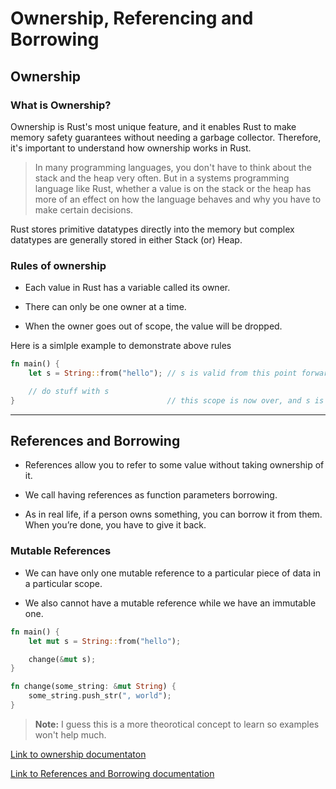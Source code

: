 # Ownership, Referencing and Borrowing

## Ownership

### What is Ownership?

Ownership is Rust's most unique feature, and it enables Rust to make memory safety guarantees without needing a garbage collector. Therefore, it's important to understand how ownership works in Rust.

> In many programming languages, you don't have to think about the stack and the heap very often. But in a systems programming language like Rust, whether a value is on the stack or the heap has more of an effect on how the language behaves and why you have to make certain decisions.

Rust stores primitive datatypes directly into the memory but complex datatypes are generally stored in either Stack (or) Heap.

### Rules of ownership

- Each value in Rust has a variable called its owner.

- There can only be one owner at a time.

- When the owner goes out of scope, the value will be dropped.

Here is a simlple example to demonstrate above rules

```rust
fn main() {
    let s = String::from("hello"); // s is valid from this point forward

    // do stuff with s
}                                  // this scope is now over, and s is no longer valid
```

---

## References and Borrowing

- References allow you to refer to some value without taking ownership of it.

- We call having references as function parameters borrowing.

- As in real life, if a person owns something, you can borrow it from them. When you’re done, you have to give it back.

### Mutable References

- We can have only one mutable reference to a particular piece of data in a particular scope.

- We also cannot have a mutable reference while we have an immutable one.

```rust
fn main() {
    let mut s = String::from("hello");

    change(&mut s);
}

fn change(some_string: &mut String) {
    some_string.push_str(", world");
}
```

> **Note:** I guess this is a more theorotical concept to learn so examples won't help much.

[Link to ownership documentaton](https://doc.rust-lang.org/book/ch04-01-what-is-ownership.html)

[Link to References and Borrowing documentation](https://doc.rust-lang.org/book/ch04-02-references-and-borrowing.html)
